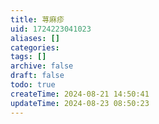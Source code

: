 ```yaml
---
title: 荨麻疹
uid: 1724223041023
aliases: []
categories: 
tags: []
archive: false
draft: false
todo: true
createTime: 2024-08-21 14:50:41
updateTime: 2024-08-23 08:50:23
---
```

